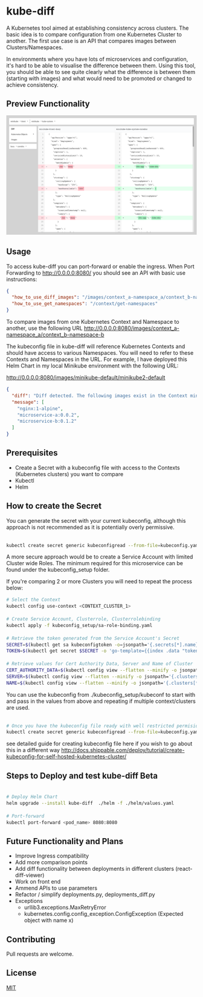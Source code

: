 # kube-diff

A Kubernetes tool aimed at establishing consistency across clusters. The basic idea is to compare configuration from one Kubernetes Cluster to another. The first use case is an API that compares images between Clusters/Namespaces. 

In environments where you have lots of microservices and configuration, it's hard to be able to visualise the difference between them. Using this tool, you should be able to see quite clearly what the difference is between them (starting with images) and what would need to be promoted or changed to achieve consistency.

## Preview Functionality

<img src="images/objectComparison.png"  >


## Usage

 To access kube-diff you can port-forward or enable the ingress. When Port Forwarding to http://0.0.0.0:8080/ you should see an API with basic use instructions:

```json
{
  "how_to_use_diff_images": "/images/context_a-namespace_a/context_b-namespace-b", 
  "how_to_use_get_namespaces": "/context/get-namespaces"
}
```

To compare images from one Kubernetes Context and Namespace to another, use the following URL
http://0.0.0.0:8080/images/context_a-namespace_a/context_b-namespace-b

The kubeconfig file in kube-diff will reference Kubernetes Contexts and should have access to various Namespaces. You will need to refer to these Contexts and Namespaces in the URL. For example, I have deployed this Helm Chart in my local Minikube environment with the following URL:

http://0.0.0.0:8080/images/minikube-default/minikube2-default


```json
{
  "diff": "Diff detected. The following images exist in the Context minikube with Namespace default and not in the Context minikube2 with Namespace default.", 
  "message": [
    "nginx:1-alpine",
    "microservice-a:0.0.2",
    "microservice-b:0.1.2"
  ]
}
```

## Prerequisites 

- Create a Secret with a kubeconfig file with access to the Contexts (Kubernetes clusters) you want to compare
- Kubectl
- Helm

## How to create the Secret

You can generate the secret with your current kubeconfig, although this approach is not recommended as it is potentially overly permissive.

```bash

kubectl create secret generic kubeconfigread --from-file=kubeconfig.yaml=~/.kube/config

```

A more secure approach would be to create a Service Account with limited Cluster wide Roles. The minimum required for this microservice can be found under the kubeconfig_setup folder.

If you're comparing 2 or more Clusters you will need to repeat the process below:


```bash
# Select the Context
kubectl config use-context <CONTEXT_CLUSTER_1>

# Create Service Account, Clusterrole, Clusterrolebinding
kubectl apply -f kubeconfig_setup/sa-role-binding.yaml

# Retrieve the token generated from the Service Account's Secret
SECRET=$(kubectl get sa kubeconfigtoken -o=jsonpath='{.secrets[*].name}')
TOKEN=$(kubectl get secret $SECRET -o 'go-template={{index .data "token"}}' | base64 -D)

# Retrieve values for Cert Authority Data, Server and Name of Cluster
CERT_AUTHORITY_DATA=$(kubectl config view --flatten --minify -o jsonpath='{.clusters[*].cluster.certificate-authority-data}')
SERVER=$(kubectl config view --flatten --minify -o jsonpath='{.clusters[*].cluster.server}')
NAME=$(kubectl config view --flatten --minify -o jsonpath='{.clusters[*].name}')

```

You can use the kubeconfig from ./kubeconfig_setup/kubeconf to start with and pass in the values from above and repeating if multiple context/clusters are used. 

```bash

# Once you have the kubeconfig file ready with well restricted permisions, you can go ahead and deploy it to your cluster of chosing.
kubectl create secret generic kubeconfigread --from-file=kubeconfig.yaml=<filename>
```

see detailed guide for creating kubeconfig file here if you wish to go about this in a different way
http://docs.shippable.com/deploy/tutorial/create-kubeconfig-for-self-hosted-kubernetes-cluster/

## Steps to Deploy and test kube-diff Beta


```bash

# Deploy Helm Chart
helm upgrade --install kube-diff  ./helm -f ./helm/values.yaml

# Port-forward
kubectl port-forward <pod_name> 8080:8080

```

## Future Functionality and Plans

- Improve Ingress compatibility
- Add more comparison points
- Add diff functionality between deployments in different clusters (react-diff-viewer)
- Work on front end
- Ammend APIs to use parameters
- Refactor / simplify deployments.py, deployments_diff.py
- Exceptions
  - urllib3.exceptions.MaxRetryError
  - kubernetes.config.config_exception.ConfigException (Expected object with name x)


## Contributing
Pull requests are welcome.

## License
[MIT](https://choosealicense.com/licenses/mit/)
